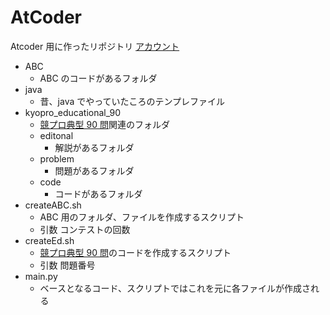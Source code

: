 # AtCoder

Atcoder 用に作ったリポジトリ
[アカウント](https://atcoder.jp/users/Atkiyama)

- ABC
  - ABC のコードがあるフォルダ
- java
  - 昔、java でやっていたころのテンプレファイル
- kyopro_educational_90
  - [競プロ典型 90 問](https://atcoder.jp/contests/typical90)関連のフォルダ
  - editonal
    - 解説があるフォルダ
  - problem
    - 問題があるフォルダ
  - code
    - コードがあるフォルダ
- createABC.sh
  - ABC 用のフォルダ、ファイルを作成するスクリプト
  - 引数 コンテストの回数
- createEd.sh
  - [競プロ典型 90 問](https://atcoder.jp/contests/typical90)のコードを作成するスクリプト
  - 引数 問題番号
- main.py
  - ベースとなるコード、スクリプトではこれを元に各ファイルが作成される
